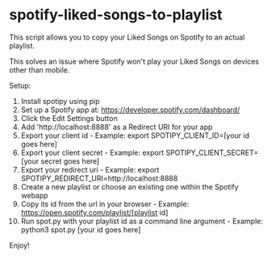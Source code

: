 # spotify-liked-songs-to-playlist

This script allows you to copy your Liked Songs on Spotify to an actual playlist.

This solves an issue where Spotify won't play your Liked Songs on devices other than mobile.

Setup:

1. Install spotipy using pip
2. Set up a Spotify app at: https://developer.spotify.com/dashboard/
3. Click the Edit Settings button
4. Add 'http://localhost:8888' as a Redirect URI for your app
5. Export your client id - Example: export SPOTIPY_CLIENT_ID=[your id goes here]
6. Export your client secret - Example: export SPOTIPY_CLIENT_SECRET=[your secret goes here]
7. Export your redirect uri - Example: export SPOTIPY_REDIRECT_URI=http://localhost:8888
8. Create a new playlist or choose an existing one within the Spotify webapp
9. Copy its id from the url in your browser - Example: https://open.spotify.com/playlist/[playlist id]
10. Run spot.py with your playlist id as a command line argument - Example: python3 spot.py [your id goes here]

Enjoy!
